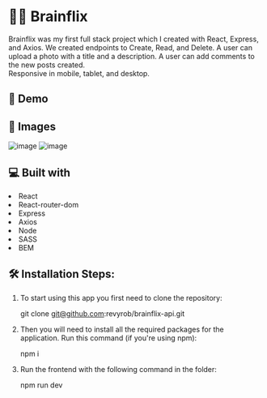 # 👩‍💻 Brainflix  
Brainflix was my first full stack project which I created with React, Express, and Axios.  We created endpoints to Create, Read, and Delete.  A user can upload a photo with a title and a description.  A user can add comments to the new posts created.  
Responsive in mobile, tablet, and desktop.

## 🚀 Demo

## 📸 Images
![image](https://user-images.githubusercontent.com/66695865/188357756-58872a36-76a4-419f-991f-6b277638aac1.png)
![image](https://user-images.githubusercontent.com/66695865/188357798-6f6cf8f1-1202-4fcb-855b-eef67a1311db.png)

## 💻 Built with
<li>React</li>
<li>React-router-dom</li>
<li>Express</li>
<li>Axios</li>
<li>Node</li>
<li>SASS</li>
<li>BEM</li>

## 🛠️ Installation Steps:
1. To start using this app you first need to clone the repository:

    git clone git@github.com:revyrob/brainflix-api.git

2. Then you will need to install all the required packages for the application. Run this command (if you're using npm):

    npm i

3. Run the frontend with the following command in the folder:

    npm run dev
    




